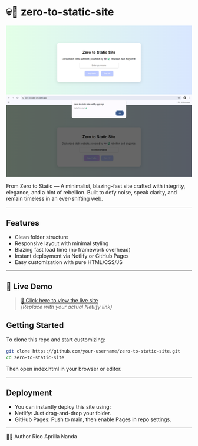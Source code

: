 # 💀🍃 zero-to-static-site

<p align="center">
  <img src="assets/1.png" alt="Preview 1" width="600"/>
  <br/>
  <img src="assets/2.png" alt="Preview 2" width="600"/>
</p>

From Zero to Static — A minimalist, blazing-fast site crafted with integrity, elegance, and a hint of rebellion. Built to defy noise, speak clarity, and remain timeless in an ever-shifting web.

---

## Features

- Clean folder structure
- Responsive layout with minimal styling
- Blazing fast load time (no framework overhead)
- Instant deployment via Netlify or GitHub Pages
- Easy customization with pure HTML/CSS/JS

---

## 🐢 Live Demo

> [🔗 Click here to view the live site](https://your-netlify-url.netlify.app)  
> *(Replace with your actual Netlify link)*

## Getting Started

To clone this repo and start customizing:

```bash
git clone https://github.com/your-username/zero-to-static-site.git
cd zero-to-static-site
```
Then open index.html in your browser or editor.

---

## Deployment

- You can instantly deploy this site using:
- Netlify: Just drag-and-drop your folder.
- GitHub Pages: Push to main, then enable Pages in repo settings.

---

🍃🐢 Author Rico Aprilla Nanda




